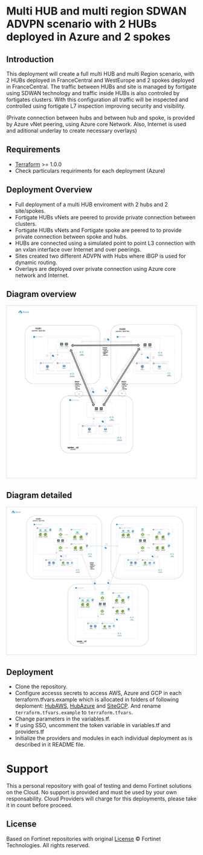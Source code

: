 # Multi HUB and multi region SDWAN ADVPN scenario with 2 HUBs deployed in Azure and 2 spokes
## Introduction

This deployment will create a full multi HUB and multi Region scenario, with 2 HUBs deployed in FranceCentral and WestEurope and 2 spokes deployed in FranceCentral. The traffic between HUBs and site is managed by fortigate using SDWAN technology and traffic inside HUBs is also controled by fortigates clusters. With this configuration all traffic will be inspected and controlled using fortigate L7 inspection improving security and visibility. 

(Private connection between hubs and between hub and spoke, is provided by Azure vNet peering, using Azure core Network. Also, Internet is used and aditional underlay to create necessary overlays)

## Requirements
* [Terraform](https://learn.hashicorp.com/terraform/getting-started/install.html) >= 1.0.0
* Check particulars requiriments for each deployment (Azure) 

## Deployment Overview

- Full deployment of a multi HUB enviroment with 2 hubs and 2 site/spokes.
- Fortigate HUBs vNets are peered to provide private connection between clusters. 
- Fortigate HUBs vNets and Fortigate spoke are peered to to provide private connection between spoke and hubs.
- HUBs are connected using a simulated point to point L3 connection with an vxlan interface over Internet and over peerings.
- Sites created two different ADVPN with Hubs where iBGP is used for dynamic routing. 
- Overlays are deployed over private connection using Azure core network and Internet.

## Diagram overview

![FortiGate reference architecture overview](images/image1.png)

## Diagram detailed

![FortiGate reference architecture overview](images/image2.png)

## Deployment
* Clone the repository.
* Configure accesss secrets to access AWS, Azure and GCP in each terraform.tfvars.example which is allocated in folders of following deploment: [HubAWS](https://github.com/jmvigueras/playground/tree/main/demo_multi-cloud_sdwan_L400/aws_fgt-ha-2az_hub_tgw), [HubAzure](https://github.com/jmvigueras/playground/tree/main/demo_multi-cloud_sdwan_L400/az_fgt-ha_hub_xlb-vwan) and [SiteGCP](https://github.com/jmvigueras/playground/tree/main/demo_multi-cloud_sdwan_L400/gcp_fgt-ha_spoke).  And rename `terraform.tfvars.example` to `terraform.tfvars`.
* Change parameters in the variables.tf.
* If using SSO, uncomment the token variable in variables.tf and providers.tf
* Initialize the providers and modules in each individual deployment as is described in it README file.

# Support
This a personal repository with goal of testing and demo Fortinet solutions on the Cloud. No support is provided and must be used by your own responsability. Cloud Providers will charge for this deployments, please take it in count before proceed.

## License
Based on Fortinet repositories with original [License](https://github.com/fortinet/fortigate-terraform-deploy/blob/master/LICENSE) © Fortinet Technologies. All rights reserved.

